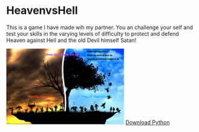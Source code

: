 # HeavenvsHell

<p> This is a game I have made wih my partner. You an challenge your self and test your skills in the varying levels of difficulty to protect and defend Heaven against Hell and the old Devil himself Satan!</p>
<img src="https://github.com/kbains9111/HeavenvsHell/blob/master/Start%20Screen.png" height="200px">
<a href="https://www.python.org/">Download Python</a>

